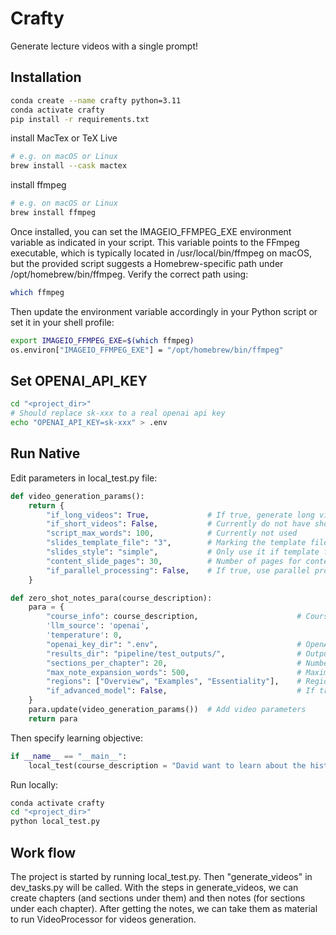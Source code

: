 # Crafty
Generate lecture videos with a single prompt!

## Installation

```bash
conda create --name crafty python=3.11
conda activate crafty
pip install -r requirements.txt
```

install MacTex or TeX Live

```bash
# e.g. on macOS or Linux
brew install --cask mactex
```

install ffmpeg

```bash
# e.g. on macOS or Linux
brew install ffmpeg
```

Once installed, you can set the IMAGEIO_FFMPEG_EXE environment variable as indicated in your script. This variable points to the FFmpeg executable, which is typically located in /usr/local/bin/ffmpeg on macOS, but the provided script suggests a Homebrew-specific path under /opt/homebrew/bin/ffmpeg. Verify the correct path using:

```bash
which ffmpeg
```

Then update the environment variable accordingly in your Python script or set it in your shell profile:

```bash
export IMAGEIO_FFMPEG_EXE=$(which ffmpeg)
os.environ["IMAGEIO_FFMPEG_EXE"] = "/opt/homebrew/bin/ffmpeg"
```

## Set OPENAI_API_KEY

```bash
cd "<project_dir>"
# Should replace sk-xxx to a real openai api key
echo "OPENAI_API_KEY=sk-xxx" > .env
```

## Run Native

Edit parameters in local_test.py file:

```python
def video_generation_params():
    return {
        "if_long_videos": True,             # If true, generate long videos
        "if_short_videos": False,           # Currently do not have short videos
        "script_max_words": 100,            # Currently not used
        "slides_template_file": "3",        # Marking the template file under the folder "templates". User can put their own template file name.
        "slides_style": "simple",           # Only use it if template file is not provided
        "content_slide_pages": 30,          # Number of pages for content slides
        "if_parallel_processing": False,    # If true, use parallel processing (chapters) for video generation
    }

def zero_shot_notes_para(course_description):
    para = {
        "course_info": course_description,                      # Course description
        'llm_source': 'openai',
        'temperature': 0,
        "openai_key_dir": ".env",                               # OpenAI key directory
        "results_dir": "pipeline/test_outputs/",                # Output directory
        "sections_per_chapter": 20,                             # Number of sections per chapter
        "max_note_expansion_words": 500,                        # Maximum number of words for note expansion
        "regions": ["Overview", "Examples", "Essentiality"],    # Regions for note expansion
        "if_advanced_model": False,                             # If true, use advanced model for note expansion (more expensive!)
    }
    para.update(video_generation_params())  # Add video parameters
    return para
```

Then specify learning objective:

```python
if __name__ == "__main__":
    local_test(course_description = "David want to learn about the history of the United States!")
```

Run locally:

```bash
conda activate crafty
cd "<project_dir>"
python local_test.py
```

## Work flow

The project is started by running local_test.py. Then "generate_videos" in dev_tasks.py will be called. With the steps in generate_videos, we can create chapters (and sections under them) and then notes (for sections under each chapter). After getting the notes, we can take them as material to run VideoProcessor for videos generation.
